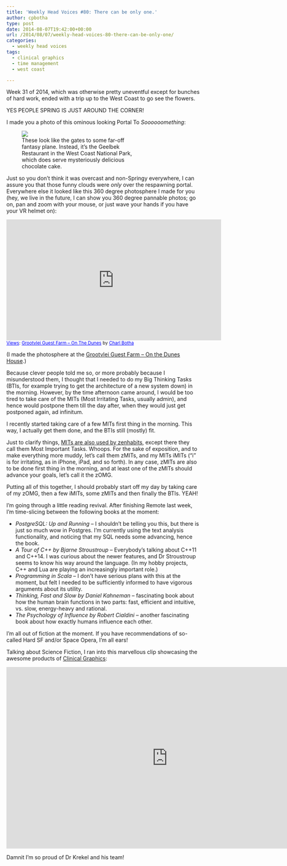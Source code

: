 ```yaml
---
title: 'Weekly Head Voices #80: There can be only one.'
author: cpbotha
type: post
date: 2014-08-07T19:42:00+00:00
url: /2014/08/07/weekly-head-voices-80-there-can-be-only-one/
categories:
  - weekly head voices
tags:
  - clinical graphics
  - time management
  - west coast

---
```

Week 31 of 2014, which was otherwise pretty uneventful except for bunches of hard work, ended with a trip up to the West Coast to go see the flowers. 

YES PEOPLE SPRING IS JUST AROUND THE CORNER! 

I made you a photo of this ominous looking Portal To _Soooooomething_: <figure style="width: 300px" class="wp-caption alignnone"><a href="http://cpbotha.net/wp-content/uploads/2014/08/wpid-gates_to_somewhere_geelbek_restaurant.jpg" data-rel="lightbox-image-0" data-rl_title="" data-rl_caption="" title="">![][1]</a><figcaption class="wp-caption-text">These look like the gates to some far-off fantasy plane. Instead, it&#8217;s the Geelbek Restaurant in the West Coast National Park, which does serve mysteriously delicious chocolate cake.</figcaption></figure> 

Just so you don&#8217;t think it was overcast and non-Springy everywhere, I can assure you that those funny clouds were _only_ over the respawning portal. Everywhere else it looked like this 360 degree photosphere I made for you (hey, we live in the future, I can show you 360 degree pannable photos; go on, pan and zoom with your mouse, or just wave your hands if you have your VR helmet on): 

<iframe width="560" height="315" frameborder="0" scrolling="no" marginheight="0" marginwidth="0" src="https://maps.google.com/maps?layer=c&panoid=MtsQV45TJD8AAAQfCSmvhA&ie=UTF8&source=embed&output=svembed&cbp=13%2C16.972399999999993%2C%2C0%2C0"></iframe>

<div>
  <small><a href="https://www.google.com/maps/views/" style="color:#0000FF; text-align:left">Views</a>: <a href="https://www.google.com/maps/views/view/102438662851504788261/gphoto/6044908835702411618" style="color:#0000FF; text-align:left">Grootvlei Guest Farm &#8211; On The Dunes</a> by <a href="https://www.google.com/maps/views/profile/102438662851504788261" style="color:#0000FF; text-align:left">Charl Botha</a></small>
</div>

(I made the photosphere at the [Grootvlei Guest Farm &#8211; On the Dunes House][2].) 

Because clever people told me so, or more probably because I misunderstood them, I thought that I needed to do my Big Thinking Tasks (BTIs, for example trying to get the architecture of a new system down) in the morning. However, by the time afternoon came around, I would be too tired to take care of the MITs (Most Irritating Tasks, usually admin), and hence would postpone them till the day after, when they would just get postponed again, ad infinitum. 

I recently started taking care of a few MITs first thing in the morning. This way, I actually get them done, and the BTIs still (mostly) fit. 

Just to clarify things, [MITs are also used by zenhabits][3], except there they call them Most Important Tasks. Whoops. For the sake of exposition, and to make everything more muddy, let&#8217;s call them zMITs, and my MITs iMITs (&#8220;i&#8221; is for irritating, as in iPhone, iPad, and so forth). In any case, zMITs are also to be done first thing in the morning, and at least one of the zMITs should advance your goals, let&#8217;s call it the zOMG. 

Putting all of this together, I should probably start off my day by taking care of my zOMG, then a few iMITs, some zMITs and then finally the BTIs. YEAH! 

I&#8217;m going through a little reading revival. After finishing Remote last week, I&#8217;m time-slicing between the following books at the moment: 

<ul class="org-ul">
  <li>
    <i>PostgreSQL: Up and Running</i> &#8211; I shouldn&#8217;t be telling you this, but there is just so much wow in Postgres. I&#8217;m currently using the text analysis functionality, and noticing that my SQL needs some advancing, hence the book.
  </li>
  <li>
    <i>A Tour of C++ by Bjarne Stroustroup</i> &#8211; Everybody&#8217;s talking about C++11 and C++14. I was curious about the newer features, and Dr Stroustroup seems to know his way around the language. (In my hobby projects, C++ and Lua are playing an increasingly important role.)
  </li>
  <li>
    <i>Programming in Scala</i> &#8211; I don&#8217;t have serious plans with this at the moment, but felt I needed to be sufficiently informed to have vigorous arguments about its utility.
  </li>
  <li>
    <i>Thinking, Fast and Slow by Daniel Kahneman</i> &#8211; fascinating book about how the human brain functions in two parts: fast, efficient and intuitive, vs. slow, energy-heavy and rational.
  </li>
  <li>
    <i>The Psychology of Influence by Robert Cialdini</i> &#8211; another fascinating book about how exactly humans influence each other.
  </li>
</ul>

I&#8217;m all out of fiction at the moment. If you have recommendations of so-called Hard SF and/or Space Opera, I&#8217;m all ears! 

Talking about Science Fiction, I ran into this marvellous clip showcasing the awesome products of [Clinical Graphics][4]: 

<div class="jetpack-video-wrapper">
  <span class="embed-youtube" style="text-align:center; display: block;"><iframe class='youtube-player' type='text/html' width='840' height='473' src='https://www.youtube.com/embed/HvjkDiJ92BE?version=3&#038;rel=1&#038;fs=1&#038;autohide=2&#038;showsearch=0&#038;showinfo=1&#038;iv_load_policy=1&#038;wmode=transparent' allowfullscreen='true' style='border:0;'></iframe></span>
</div>

Damnit I&#8217;m so proud of Dr Krekel and his team!

 [1]: http://cpbotha.net/wp-content/uploads/2014/08/wpid-gates_to_somewhere_geelbek_restaurant-300x225.jpg
 [2]: http://www.grootvleiguestfarm.co.za/gallery_on_the_dunes.htm
 [3]: http://zenhabits.net/purpose-your-day-most-important-task/
 [4]: https://www.clinicalgraphics.com/
